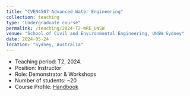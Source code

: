 ```yaml
---
title: "CVEN4507 Advanced Water Engineering"
collection: teaching
type: "Undergraduate course"
permalink: /teaching/2024-T2-WRE_UNSW
venue: "School of Civil and Environmental Engineering, UNSW Sydney"
date: 2024-05-24
location: "Sydney, Australia"
---
```

* Teaching period: T2, 2024.
* Position: Instructor
* Role: Demonstrator & Workshops
* Number of students: ~20
* Course Profile: [Handbook](https://www.handbook.unsw.edu.au/undergraduate/courses/2021/CVEN4507/)